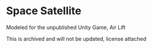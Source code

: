 # Space Satellite

Modeled for the unpublished Unity Game, Air Lift

This is archived and will not be updated, license attached
